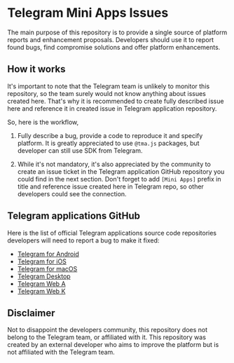 # Telegram Mini Apps Issues

The main purpose of this repository is to provide a single source of platform reports and enhancement proposals.
Developers should use it to report found bugs, find compromise solutions and offer platform enhancements.

## How it works

It's important to note that the Telegram team is unlikely to monitor this repository, so the team surely would 
not know anything about issues created here. That's why it is recommended to create fully described issue here
and reference it in created issue in Telegram application repository. 

So, here is the workflow,

1. Fully describe a bug, provide a code to reproduce it and specify platform. It is greatly appreciated to use
`@tma.js` packages, but developer can still use SDK from Telegram.

2. While it's not mandatory, it's also appreciated by the community to create an issue ticket in the Telegram application
GitHub repository you could find in the next section. Don't forget to add `[Mini Apps]` prefix in title and reference issue
created here in Telegram repo, so other developers could see the connection.

## Telegram applications GitHub

Here is the list of official Telegram applications source code repositories developers will need to report a bug to make it
fixed:

- [Telegram for Android](https://github.com/DrKLO/Telegram)
- [Telegram for iOS](https://github.com/TelegramMessenger/Telegram-iOS)
- [Telegram for macOS](https://github.com/overtake/TelegramSwift)
- [Telegram Desktop](https://github.com/telegramdesktop/tdesktop)
- [Telegram Web A](https://github.com/Ajaxy/telegram-tt)
- [Telegram Web K](https://github.com/morethanwords/tweb)

## Disclaimer

Not to disappoint the developers community, this repository does not belong to the Telegram team, or affiliated with it. 
This repository was created by an external developer who aims to improve the platform but is not affiliated with the Telegram team.
